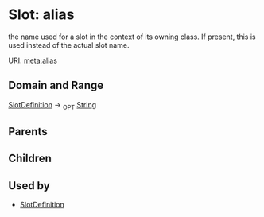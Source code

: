 
# Slot: alias


the name used for a slot in the context of its owning class.  If present, this is used instead of the actual slot name.

URI: [meta:alias](https://w3id.org/biolink/biolinkml/meta/alias)


## Domain and Range

[SlotDefinition](SlotDefinition.md) ->  <sub>OPT</sub> [String](types/String.md)

## Parents


## Children


## Used by

 * [SlotDefinition](SlotDefinition.md)
